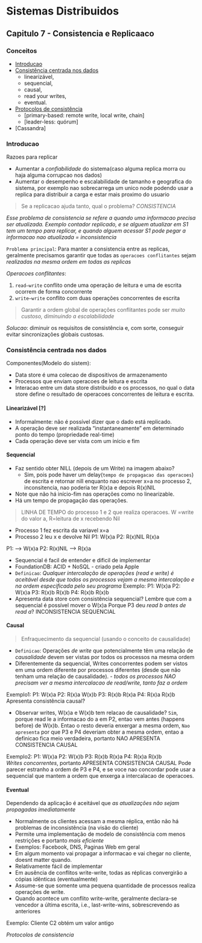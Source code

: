 # Sistemas Distribuidos

## Capitulo 7 - Consistencia e Replicaaco

### Conceitos
* [Introducao]()
* [Consistência centrada nos dados]()
  * linearizável, 
  * sequencial, 
  * causal, 
  * read your writes, 
  * eventual.
* [Protocolos de consistência]()
  * [primary-based: remote write, local write, chain]
  * [leader-less: quórum]
* [Cassandra]

### Introducao

Razoes para replicar
- Aumentar a _confiabilidade_ do sistema(caso alguma replica morra ou haja alguma corrupcao nos dados)
- Aumentar o desempenho e escalabilidade de tamanho e geografica do sistema, por exemplo nao sobrecarrega um unico node podendo usar a replica para distribuir a carga e estar mais proximo do usuario

> Se a replicacao ajuda tanto, qual o problema? *CONSISTENCIA*

_Esse problema de consistencia se refere a quando uma informacao precisa ser atualizada. Exemplo contador replicado, e se alguem atualizar em S1 tem um tempo para replicar, e quando alguem acessar S1 pode pegar a informacao nao atualizada = inconsistencia_

`Problema principal`: Para manter a consistencia entre as replicas, geralmente precisamos garantir que todas as `operacoes conflitantes` sejam *realizadas na mesma ordem em todas as replicas*

_Operacoes conflitantes_:
1. `read–write` conflito onde uma operação de leitura e uma de escrita ocorrem de forma concorrente
2. `write–write` conflito com duas operações concorrentes de escrita

> Garantir a ordem global de operações conflitantes pode ser _muito custoso, diminuindo a escalabilidade_

*Solucao*: diminuir os requisitos de consistência e, com sorte, conseguir evitar sincronizações globais custosas.

### Consistência centrada nos **dados**
Componentes(Modelo do sistem):
- Data store é uma colecao de dispositivos de armazenamento
- Processos que enviam operacoes de leitura e escrita
- Interacao entre um data store distribuido e os processos, no qual o data store define o resultado de operacoes concorrentes de leitura e escrita.


#### Linearizável [?]
- Informalmente: não é possível dizer que o dado está replicado.
- A operação deve ser realizada “instantaneamente” em  determinado ponto do tempo (propriedade real-time)
- Cada operação deve ser vista com um início e fim


#### Sequencial
- Faz sentido obter NILL (depois de um Write) na imagem abaixo?
  - Sim, pois pode haver um delay(`tempo de propagacao das operacoes`) de escrita e retornar nill enquanto nao escrever x=a no processo 2, inconsitencia, nao poderia ter R(x)a e depois R(x)NIL
- Note que não há início-fim nas operações como no linearizable.
- Há um tempo de propagação das operações.

> LINHA DE TEMPO do processo 1 e 2 que realiza operacoes. W =write do valor a, R=leitura de x recebendo Nil
- Processo 1 fez escrita da variavel x=a 
- Processo 2 leu x e devolve Nil
P1:    W(x)a
P2:             R(x)NIL     R(x)a

P1:       -->       W(x)a
P2:      R(x)NIL    -->     R(x)a

- Sequencial é facil de entender e dificil de implementar
- FoundationDB: ACID + NoSQL - criado pela Apple
- `Definicao`: _Qualquer intercalação de operações (read e write) é aceitável desde que todos os processos vejam a mesma intercalação e na ordem especificada pelo seu programa_
Exemplo: 
P1:    W(x)a
P2:          W(x)a
P3:                R(x)b     R(x)b
P4:                      R(x)b     R(x)b   
- Apresenta data store com consistência sequencial? Lembre que com a sequencial é possível mover o W(x)a
Porque P3 deu _read b antes de read a_? INCONSISTENCIA SEQUENCIAL


#### Causal
> Enfraquecimento da sequencial (usando o conceito de causalidade)
- `Definicao`: Operações _de write_ que potencialmente têm uma relação de _causalidade_ devem ser vistas por todos os processos na mesma ordem
- Diferentemente da sequencial, Writes concorrentes podem ser vistos em uma ordem diferente por processos diferentes (desde que não tenham uma relação de causalidade). - _todos os processos NAO precisam ver a mesma intercalacao de read/write, tanto faz a ordem_

Exemplo1: 
P1:   W(x)a
P2:        R(x)a   W(x)b
P3:                     R(x)b     R(x)a
P4:                     R(x)a     R(x)b   
Apresenta consistência causal?
- Observar writes, W(x)a e W(x)b tem relacao de causalidade? `Sim`, porque read le a informacao do a em P2, entao vem antes (happens before) de W(x)b. Entao o resto deveria enxergar a mesma ordem, `Nao apresenta` por que P3 e P4 deveriam obter a mesma ordem, entao a definicao fica meio verdadeira, portanto NAO APRESENTA CONSISTENCIA CAUSAL

Exemplo2: 
P1:   W(x)a
P2:             W(x)b
P3:                     R(x)b     R(x)a
P4:                     R(x)a     R(x)b   
_Writes concorrentes_, portanto APRESENTA CONSISTENCIA CAUSAL
Pode parecer estranho a ordem de P3 e P4, e se voce nao concordar pode usar a sequencial que mantem a ordem que enxerga a intercalacao de operacoes.


#### Eventual
Dependendo da aplicação é aceitável que *as atualizações não sejam propagadas imediatamente*
- Normalmente os clientes acessam a mesma réplica, então não há problemas de inconsistência (na visão do cliente)
- Permite uma implementação de modelo de consistência com menos restrições e portanto *mais eficiente*
- Exemplos: Facebook, DNS, Paginas Web em geral
- Em algum momento vai propagar a informacao e vai chegar no cliente, doesnt matter quando.
- Relativamente fácil de implementar
- Em ausência de conflitos write-write, todas as réplicas convergirão a cópias idênticas (eventualmente)
- Assume-se que somente uma pequena quantidade de processos realiza operações de write.
- Quando acontece um conflito write-write, geralmente declara-se vencedor a última escrita, i.e., last-write-wins, sobrescrevendo as anteriores

Exemplo: Cliente C2 obtém um valor antigo

*Protocolos de consistencia*